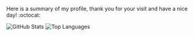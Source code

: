 Here is a summary of my profile, thank you for your visit and have a nice day! :octocat:

![GitHub Stats](https://github-readme-stats.vercel.app/api?username=MinionAttack&show_icons=true&count_private=true&theme=default)
![Top Languages](https://github-readme-stats.vercel.app/api/top-langs/?username=MinionAttack&show_icons=true&layout=compact&theme=default)
